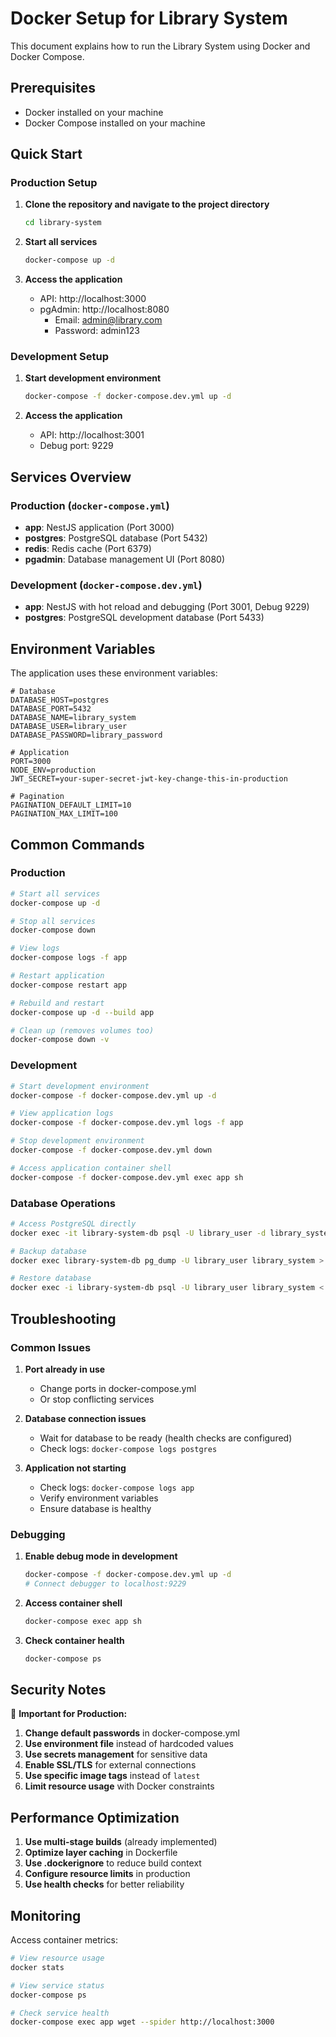 # Docker Setup for Library System

This document explains how to run the Library System using Docker and Docker Compose.

## Prerequisites

- Docker installed on your machine
- Docker Compose installed on your machine

## Quick Start

### Production Setup

1. **Clone the repository and navigate to the project directory**

   ```bash
   cd library-system
   ```

2. **Start all services**

   ```bash
   docker-compose up -d
   ```

3. **Access the application**
   - API: http://localhost:3000
   - pgAdmin: http://localhost:8080
     - Email: admin@library.com
     - Password: admin123

### Development Setup

1. **Start development environment**

   ```bash
   docker-compose -f docker-compose.dev.yml up -d
   ```

2. **Access the application**
   - API: http://localhost:3001
   - Debug port: 9229

## Services Overview

### Production (`docker-compose.yml`)

- **app**: NestJS application (Port 3000)
- **postgres**: PostgreSQL database (Port 5432)
- **redis**: Redis cache (Port 6379)
- **pgadmin**: Database management UI (Port 8080)

### Development (`docker-compose.dev.yml`)

- **app**: NestJS with hot reload and debugging (Port 3001, Debug 9229)
- **postgres**: PostgreSQL development database (Port 5433)

## Environment Variables

The application uses these environment variables:

```env
# Database
DATABASE_HOST=postgres
DATABASE_PORT=5432
DATABASE_NAME=library_system
DATABASE_USER=library_user
DATABASE_PASSWORD=library_password

# Application
PORT=3000
NODE_ENV=production
JWT_SECRET=your-super-secret-jwt-key-change-this-in-production

# Pagination
PAGINATION_DEFAULT_LIMIT=10
PAGINATION_MAX_LIMIT=100
```

## Common Commands

### Production

```bash
# Start all services
docker-compose up -d

# Stop all services
docker-compose down

# View logs
docker-compose logs -f app

# Restart application
docker-compose restart app

# Rebuild and restart
docker-compose up -d --build app

# Clean up (removes volumes too)
docker-compose down -v
```

### Development

```bash
# Start development environment
docker-compose -f docker-compose.dev.yml up -d

# View application logs
docker-compose -f docker-compose.dev.yml logs -f app

# Stop development environment
docker-compose -f docker-compose.dev.yml down

# Access application container shell
docker-compose -f docker-compose.dev.yml exec app sh
```

### Database Operations

```bash
# Access PostgreSQL directly
docker exec -it library-system-db psql -U library_user -d library_system

# Backup database
docker exec library-system-db pg_dump -U library_user library_system > backup.sql

# Restore database
docker exec -i library-system-db psql -U library_user library_system < backup.sql
```

## Troubleshooting

### Common Issues

1. **Port already in use**
   - Change ports in docker-compose.yml
   - Or stop conflicting services

2. **Database connection issues**
   - Wait for database to be ready (health checks are configured)
   - Check logs: `docker-compose logs postgres`

3. **Application not starting**
   - Check logs: `docker-compose logs app`
   - Verify environment variables
   - Ensure database is healthy

### Debugging

1. **Enable debug mode in development**

   ```bash
   docker-compose -f docker-compose.dev.yml up -d
   # Connect debugger to localhost:9229
   ```

2. **Access container shell**

   ```bash
   docker-compose exec app sh
   ```

3. **Check container health**
   ```bash
   docker-compose ps
   ```

## Security Notes

🚨 **Important for Production:**

1. **Change default passwords** in docker-compose.yml
2. **Use environment file** instead of hardcoded values
3. **Use secrets management** for sensitive data
4. **Enable SSL/TLS** for external connections
5. **Use specific image tags** instead of `latest`
6. **Limit resource usage** with Docker constraints

## Performance Optimization

1. **Use multi-stage builds** (already implemented)
2. **Optimize layer caching** in Dockerfile
3. **Use .dockerignore** to reduce build context
4. **Configure resource limits** in production
5. **Use health checks** for better reliability

## Monitoring

Access container metrics:

```bash
# View resource usage
docker stats

# View service status
docker-compose ps

# Check service health
docker-compose exec app wget --spider http://localhost:3000
```
